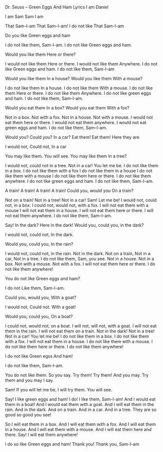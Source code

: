 Dr. Seuss – Green Eggs And Ham Lyrics
I am Daniel

I am Sam
Sam I am

That Sam-I-am
That Sam-I-am!
I do not like
That Sam-I-am

Do you like
Green eggs and ham

I do not like them,
Sam-I-am.
I do not like
Green eggs and ham.

Would you like them
Here or there?

I would not like them
Here or there.
I would not like them
Anywhere.
I do not like
Green eggs and ham.
I do not like them,
Sam-I-am

Would you like them
In a house?
Would you like them
With a mouse?

I do not like them
In a house.
I do not like them
With a mouse.
I do not like them
Here or there.
I do not like them
Anywhere.
I do not like green eggs and ham.
I do not like them, Sam-I-am.

Would you eat them
In a box?
Would you eat them
With a fox?

Not in a box.
Not with a fox.
Not in a house.
Not with a mouse.
I would not eat them here or there.
I would not eat them anywhere.
I would not eat green eggs and ham.
I do not like them, Sam-I-am.

Would you? Could you?
In a car?
Eat them! Eat them!
Here they are.

I would not,
Could not,
In a car

You may like them.
You will see.
You may like them
In a tree?

I would not, could not in a tree.
Not in a car! You let me be.
I do not like them in a box.
I do not like them with a fox
I do not like them in a house
I do not like them with a mouse
I do not like them here or there.
I do not like them anywhere.
I do not like green eggs and ham.
I do not like them, Sam-I-am.

A train! A train!
A train! A train!
Could you, would you
On a train?

Not on a train! Not in a tree!
Not in a car! Sam! Let me be!
I would not, could not, in a box.
I could not, would not, with a fox.
I will not eat them with a mouse
I will not eat them in a house.
I will not eat them here or there.
I will not eat them anywhere.
I do not like them, Sam-I-am.

Say!
In the dark?
Here in the dark!
Would you, could you, in the dark?

I would not, could not,
In the dark.

Would you, could you,
In the rain?

I would not, could not, in the rain.
Not in the dark. Not on a train,
Not in a car, Not in a tree.
I do not like them, Sam, you see.
Not in a house. Not in a box.
Not with a mouse. Not with a fox.
I will not eat them here or there.
I do not like them anywhere!

You do not like
Green eggs and ham?

I do not
Like them,
Sam-I-am.

Could you, would you,
With a goat?

I would not,
Could not.
With a goat!

Would you, could you,
On a boat?

I could not, would not, on a boat.
I will not, will not, with a goat.
I will not eat them in the rain.
I will not eat them on a train.
Not in the dark! Not in a tree!
Not in a car! You let me be!
I do not like them in a box.
I do not like them with a fox.
I will not eat them in a house.
I do not like them with a mouse.
I do not like them here or there.
I do not like them anywhere!

I do not like
Green egss
And ham!

I do not like them,
Sam-I-am.

You do not like them.
So you say.
Try them! Try them!
And you may.
Try them and you may I say.

Sam!
If you will let me be,
I will try them.
You will see.

Say!
I like green eggs and ham!
I do! I like them, Sam-I-am!
And I would eat them in a boat!
And I would eat them with a goat.
And I will eat them in the rain.
And in the dark. And on a train.
And in a car. And in a tree.
They are so good so good you see!

So I will eat them in a box.
And I will eat them with a fox.
And I will eat them in a house.
And I will eat them with a mouse.
And I will eat them here and there.
Say! I will eat them anywhere!

I do so like
Green eggs and ham!
Thank you!
Thank you,
Sam-I-am
